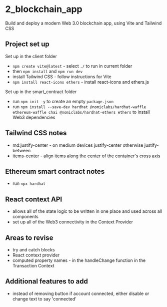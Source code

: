 # 2_blockchain_app

Build and deploy a modern Web 3.0 blockchain app, using Vite and Tailwind CSS

## Project set up

Set up in the client folder

- `npm create vite@latest` - select `./` to run in current folder
- then `npm install` and `npm run dev`
- install Tailwind CSS - follow instructions for Vite
- `npm install react-icons ethers` - install react-icons and ethers.js

Set up in the smart_contract folder

- run `npm init -y` to create an empty `package.json`
- run `npm install --save-dev hardhat @nomiclabs/hardhat-waffle ethereum-waffle chai @nomiclabs/hardhat-ethers ethers` to install Web3 dependencies

## Tailwind CSS notes

- md:justify-center - on medium devices justify-center otherwise justify-between
- items-center - align items along the center of the container's cross axis

## Ethereum smart contract notes

- run `npx hardhat`

## React context API

- allows all of the state logic to be written in one place and used across all components
- set up all of the Web3 connectivity in the Context Provider

## Areas to revise

- try and catch blocks
- React context provider
- computed property names - in the handleChange function in the Transaction Context

## Additional features to add

- instead of removing button if account connected, either disable or change text to say 'connected'
